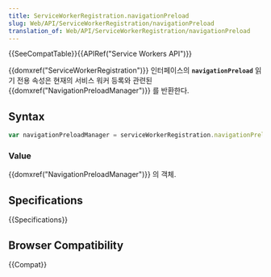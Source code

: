 ```yaml
---
title: ServiceWorkerRegistration.navigationPreload
slug: Web/API/ServiceWorkerRegistration/navigationPreload
translation_of: Web/API/ServiceWorkerRegistration/navigationPreload
---
```


{{SeeCompatTable}}{{APIRef("Service Workers API")}}

{{domxref("ServiceWorkerRegistration")}} 인터페이스의 **`navigationPreload`** 읽기 전용 속성은 현재의 서비스 워커 등록와 관련된 {{domxref("NavigationPreloadManager")}} 를 반환한다.

## Syntax

```js
var navigationPreloadManager = serviceWorkerRegistration.navigationPreload
```

### Value

{{domxref("NavigationPreloadManager")}} 의 객체.

## Specifications

{{Specifications}}

## Browser Compatibility

{{Compat}}
